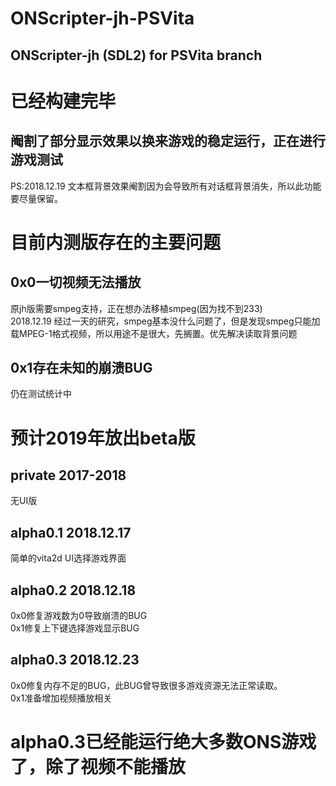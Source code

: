 # ONScripter-jh-PSVita
## ONScripter-jh (SDL2) for PSVita branch
# 已经构建完毕
## 阉割了部分显示效果以换来游戏的稳定运行，正在进行游戏测试
PS:2018.12.19  文本框背景效果阉割因为会导致所有对话框背景消失，所以此功能要尽量保留。
# 目前内测版存在的主要问题
## 0x0一切视频无法播放
原jh版需要smpeg支持，正在想办法移植smpeg(因为找不到233)  
2018.12.19  经过一天的研究，smpeg基本没什么问题了，但是发现smpeg只能加载MPEG-1格式视频，所以用途不是很大，先搁置。优先解决读取背景问题
## 0x1存在未知的崩溃BUG
仍在测试统计中
# 预计2019年放出beta版

## private 2017-2018
无UI版
## alpha0.1 2018.12.17
简单的vita2d UI选择游戏界面
## alpha0.2 2018.12.18
0x0修复游戏数为0导致崩溃的BUG  
0x1修复上下键选择游戏显示BUG
## alpha0.3 2018.12.23
0x0修复内存不足的BUG，此BUG曾导致很多游戏资源无法正常读取。  
0x1准备增加视频播放相关
# alpha0.3已经能运行绝大多数ONS游戏了，除了视频不能播放


